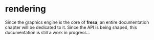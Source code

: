# rendering

Since the graphics engine is the core of **fresa**, an entire documentation chapter will be dedicated to it. Since the API is being shaped, this documentation is still a work in progress...